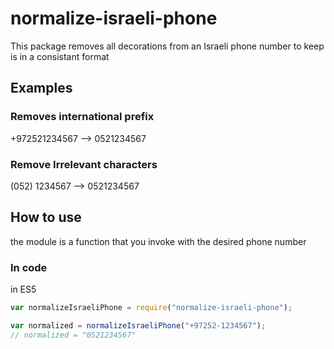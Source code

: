 # normalize-israeli-phone
This package removes all decorations from an Israeli phone number to keep is in a consistant format

## Examples
### Removes international prefix
+972521234567 --> 0521234567
### Remove Irrelevant characters
(052) 1234567 --> 0521234567

## How to use
the module is a function that you invoke with the desired phone number

### In code
in ES5
```JavaScript
var normalizeIsraeliPhone = require("normalize-israeli-phone");

var normalized = normalizeIsraeliPhone("+97252-1234567"); 
// normalized = "0521234567"
```

